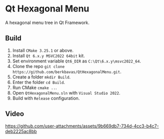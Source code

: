 # Qt Hexagonal Menu

A hexagonal menu tree in Qt Framework.

## Build

1) Install `CMake 3.25.1` or above.
3) Install `Qt 6.x.y MSVC2022 64bit` kit.
4) Set environment variable `Qt6_DIR` as `C:\Qt\6.x.y\msvc2022_64`.
5) Clone the repo `git clone https://github.com/berkbavas/QtHexagonalMenu.git`.
6) Create a folder `mkdir Build`.
7) Enter the folder `cd Build`.
8) Run CMake `cmake ..`.
9) Open `QtHexagonalMenu.sln` with `Visual Studio 2022`.
10) Build with `Release` configuration.

## Video

https://github.com/user-attachments/assets/9b669db7-734d-4cc3-b4c7-deb2225ac8bb
